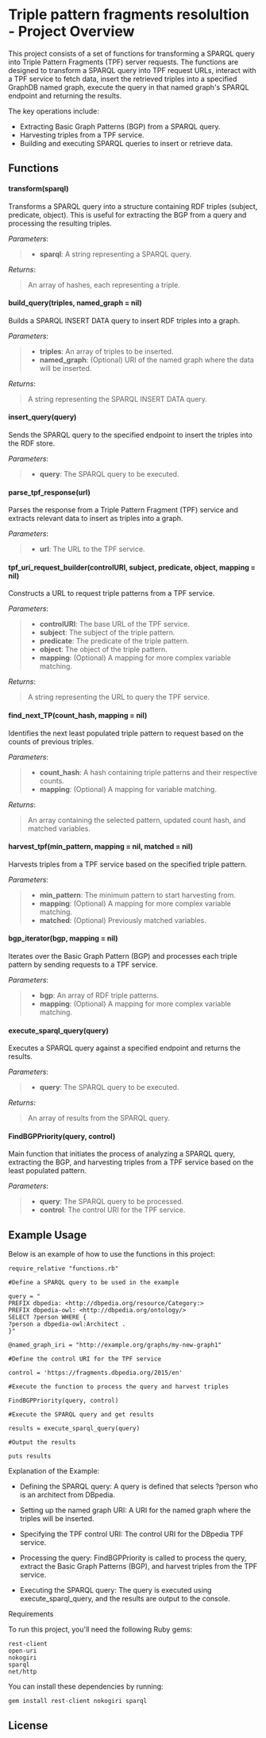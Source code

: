 # Triple pattern fragments resolultion - Project Overview

This project consists of a set of functions for transforming a SPARQL query into Triple Pattern Fragments (TPF) server requests. The functions are designed to transform a SPARQL query into TPF request URLs, interact with a TPF service to fetch data, insert the retrieved triples into a specified GraphDB named graph, execute the query in that named graph's SPARQL endpoint and returning the results.

The key operations include:

- Extracting Basic Graph Patterns (BGP) from a SPARQL query.
- Harvesting triples from a TPF service.
- Building and executing SPARQL queries to insert or retrieve data.

## Functions

#### transform(sparql)

Transforms a SPARQL query into a structure containing RDF triples (subject, predicate, object). This is useful for extracting the BGP from a query and processing the resulting triples.

_Parameters_:

> - **sparql**: A string representing a SPARQL query.

_Returns_:

> An array of hashes, each representing a triple.

#### build_query(triples, named_graph = nil)

Builds a SPARQL INSERT DATA query to insert RDF triples into a graph.

_Parameters_:

> - **triples**: An array of triples to be inserted.
> - **named_graph**: (Optional) URI of the named graph where the data will be inserted.

_Returns_:

> A string representing the SPARQL INSERT DATA query.

#### insert_query(query)

Sends the SPARQL query to the specified endpoint to insert the triples into the RDF store.

_Parameters_:

> - **query**: The SPARQL query to be executed.

#### parse_tpf_response(url)

Parses the response from a Triple Pattern Fragment (TPF) service and extracts relevant data to insert as triples into a graph.

_Parameters_:

> - **url**: The URL to the TPF service.

#### tpf_uri_request_builder(controlURI, subject, predicate, object, mapping = nil)

Constructs a URL to request triple patterns from a TPF service.

_Parameters_:

> - **controlURI**: The base URL of the TPF service.
> - **subject**: The subject of the triple pattern.
> - **predicate**: The predicate of the triple pattern.
> - **object**: The object of the triple pattern.
> - **mapping**: (Optional) A mapping for more complex variable matching.

_Returns_:

> A string representing the URL to query the TPF service.

#### find_next_TP(count_hash, mapping = nil)

Identifies the next least populated triple pattern to request based on the counts of previous triples.

_Parameters_:

> - **count_hash**: A hash containing triple patterns and their respective counts.
> - **mapping**: (Optional) A mapping for variable matching.

_Returns_:

> An array containing the selected pattern, updated count hash, and matched variables.

#### harvest_tpf(min_pattern, mapping = nil, matched = nil)

Harvests triples from a TPF service based on the specified triple pattern.

_Parameters_:

> - **min_pattern**: The minimum pattern to start harvesting from.
> - **mapping**: (Optional) A mapping for more complex variable matching.
> - **matched**: (Optional) Previously matched variables.

#### bgp_iterator(bgp, mapping = nil)

Iterates over the Basic Graph Pattern (BGP) and processes each triple pattern by sending requests to a TPF service.

_Parameters_:

> - **bgp**: An array of RDF triple patterns.
> - **mapping**: (Optional) A mapping for more complex variable matching.

#### execute_sparql_query(query)

Executes a SPARQL query against a specified endpoint and returns the results.

_Parameters_:

> - **query**: The SPARQL query to be executed.

_Returns_:

> An array of results from the SPARQL query.

#### FindBGPPriority(query, control)

Main function that initiates the process of analyzing a SPARQL query, extracting the BGP, and harvesting triples from a TPF service based on the least populated pattern.

_Parameters_:

> - **query**: The SPARQL query to be processed.
> - **control**: The control URI for the TPF service.

## Example Usage

Below is an example of how to use the functions in this project:

    require_relative "functions.rb"

    #Define a SPARQL query to be used in the example

    query = "
    PREFIX dbpedia: <http://dbpedia.org/resource/Category:>
    PREFIX dbpedia-owl: <http://dbpedia.org/ontology/>
    SELECT ?person WHERE {
    ?person a dbpedia-owl:Architect .
    }"

    @named_graph_iri = "http://example.org/graphs/my-new-graph1"

    #Define the control URI for the TPF service

    control = 'https://fragments.dbpedia.org/2015/en'

    #Execute the function to process the query and harvest triples

    FindBGPPriority(query, control)

    #Execute the SPARQL query and get results

    results = execute_sparql_query(query)

    #Output the results

    puts results

Explanation of the Example:

- Defining the SPARQL query: A query is defined that selects ?person who is an architect from DBpedia.

- Setting up the named graph URI: A URI for the named graph where the triples will be inserted.

- Specifying the TPF control URI: The control URI for the DBpedia TPF service.

- Processing the query: FindBGPPriority is called to process the query, extract the Basic Graph Patterns (BGP), and harvest triples from the TPF service.
- Executing the SPARQL query: The query is executed using execute_sparql_query, and the results are output to the console.

Requirements

To run this project, you'll need the following Ruby gems:

    rest-client
    open-uri
    nokogiri
    sparql
    net/http

You can install these dependencies by running:

    gem install rest-client nokogiri sparql

## License
